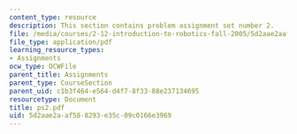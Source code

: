 ```yaml
---
content_type: resource
description: This section contains problem assignment set number 2.
file: /media/courses/2-12-introduction-to-robotics-fall-2005/5d2aae2aaf588293e35c09c0166e3969_ps2.pdf
file_type: application/pdf
learning_resource_types:
- Assignments
ocw_type: OCWFile
parent_title: Assignments
parent_type: CourseSection
parent_uid: c1b3f464-e564-d4f7-8f33-88e237134695
resourcetype: Document
title: ps2.pdf
uid: 5d2aae2a-af58-8293-e35c-09c0166e3969
---
```

